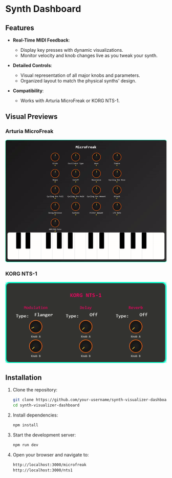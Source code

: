 # Synth Dashboard
## Features

- **Real-Time MIDI Feedback**:
  - Display key presses with dynamic visualizations.
  - Monitor velocity and knob changes live as you tweak your synth.

- **Detailed Controls**:
  - Visual representation of all major knobs and parameters.
  - Organized layout to match the physical synths' design.

- **Compatibility**:
  - Works with Arturia MicroFreak or KORG NTS-1.

## Visual Previews

### Arturia MicroFreak
![Arturia MicroFreak Visualization](https://github.com/nullservices/SynthDashboard/blob/main/public/Microfreak%20Capture.gif?raw=true)

### KORG NTS-1
![KORG NTS-1 Visualization](https://github.com/nullservices/SynthDashboard/blob/main/public/NTS1-Capture.gif?raw=true)


## Installation

1. Clone the repository:
   ```bash
   git clone https://github.com/your-username/synth-visualizer-dashboard.git
   cd synth-visualizer-dashboard

2. Install dependencies:
   ```bash
   npm install

 3. Start the development server:
    ```bash
    npm run dev

 4. Open your browser and navigate to:
    ```bash
    http://localhost:3000/microfreak
    http://localhost:3000/nts1

    
